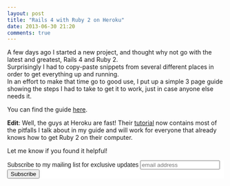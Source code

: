 ```yaml
---
layout: post
title: "Rails 4 with Ruby 2 on Heroku"
date: 2013-06-30 21:20
comments: true
---
```


A few days ago I started a new project, and thought why not go with the latest and greatest, Rails 4 and Ruby 2.  
Surprisingly I had to copy-paste snippets from several different places in order to get everything up and running.  
In an effort to make that time go to good use, I put up a simple 3 page guide showing the steps I had to take to get it to work, just in case anyone else needs it.

You can find the guide [here](/assets/rails4ruby2heroku.pdf).

**Edit**: Well, the guys at Heroku are fast! Their [tutorial](https://devcenter.heroku.com/articles/rails4-getting-started) now contains most of the pitfalls I talk about in my guide and will work for everyone that already knows how to get Ruby 2 on their computer.

Let me know if you found it helpful!

<!-- Begin MailChimp Signup Form -->
<link href="http://cdn-images.mailchimp.com/embedcode/slim-081711.css" rel="stylesheet" type="text/css">
<style type="text/css">
    #mc_embed_signup{background:#fff; clear:left; font:14px Helvetica,Arial,sans-serif; }
    /* Add your own MailChimp form style overrides in your site stylesheet or in this style block.
       We recommend moving this block and the preceding CSS link to the HEAD of your HTML file. */
</style>
<div id="mc_embed_signup">
<form action="http://codelord.us6.list-manage.com/subscribe/post?u=78b36f07d7d2e7e91eb8deee3&amp;id=c9a8d439c8" method="post" id="mc-embedded-subscribe-form" name="mc-embedded-subscribe-form" class="validate" target="_blank" novalidate>
    <label for="mce-EMAIL">Subscribe to my mailing list for exclusive updates</label>
    <input type="email" value="" name="EMAIL" class="email" id="mce-EMAIL" placeholder="email address" required style="display: inline">
    <input type="submit" value="Subscribe" name="subscribe" id="mc-embedded-subscribe" class="button" style="display: inline">
</form>
</div>
<!--End mc_embed_signup-->

